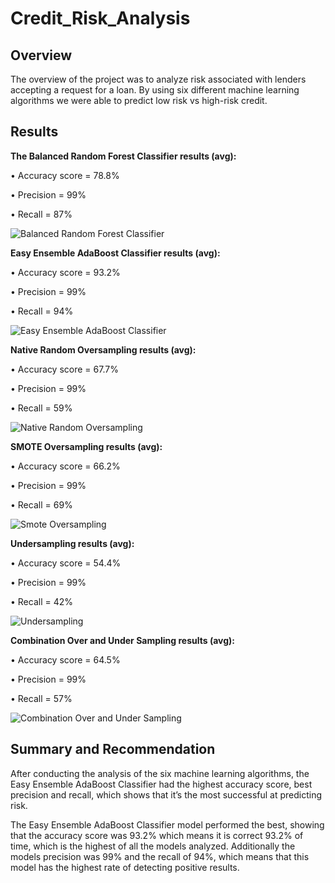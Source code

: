 # Credit_Risk_Analysis

## Overview
The overview of the project was to analyze risk associated with lenders accepting a request for a loan. By using six different machine learning algorithms we were able to predict low risk vs high-risk credit. 

## Results

**The Balanced Random Forest Classifier results (avg):**

•	Accuracy score = 78.8%

•	Precision = 99%

•	Recall = 87%

![Balanced Random Forest Classifier](https://user-images.githubusercontent.com/118132063/228430366-1b6e9206-2c79-4d03-837c-34ac6ac4b67e.png)

**Easy Ensemble AdaBoost Classifier results (avg):**

•	Accuracy score = 93.2%

•	Precision = 99%

•	Recall = 94%

![Easy Ensemble AdaBoost Classifier](https://user-images.githubusercontent.com/118132063/228432054-a32291df-89c1-4b61-bd02-121aefa5d36e.png)

**Native Random Oversampling results (avg):**

•	Accuracy score = 67.7%

•	Precision = 99%

•	Recall = 59%

![Native Random Oversampling](https://user-images.githubusercontent.com/118132063/228732589-a70a6f8f-0d1d-49e3-8f46-762ed980d499.png)

**SMOTE Oversampling results (avg):**

•	Accuracy score = 66.2%

•	Precision = 99%

•	Recall = 69%

![Smote Oversampling](https://user-images.githubusercontent.com/118132063/228733101-ec111164-23c7-49a4-b2f5-87ea7dc814f2.png)

**Undersampling results (avg):**

•	Accuracy score = 54.4%

•	Precision = 99%

•	Recall = 42%

![Undersampling](https://user-images.githubusercontent.com/118132063/228733505-14dfd8cc-9404-4abc-9d09-3a2683107e2c.png)

**Combination Over and Under Sampling results (avg):**

•	Accuracy score = 64.5%

•	Precision = 99%

•	Recall = 57%

![Combination Over and Under Sampling](https://user-images.githubusercontent.com/118132063/228733610-3219c3c9-e807-441b-b9e8-b2db0aa0d595.png)

## Summary and Recommendation

After conducting the analysis of the six machine learning algorithms, the Easy Ensemble AdaBoost Classifier had the highest accuracy score, best precision and recall, which shows that it’s the most successful at predicting risk. 

The Easy Ensemble AdaBoost Classifier model performed the best, showing that the accuracy score was 93.2% which means it is correct 93.2% of time, which is the highest of all the models analyzed. Additionally the models precision was 99% and the recall of 94%, which means that this model has the highest rate of detecting positive results. 



